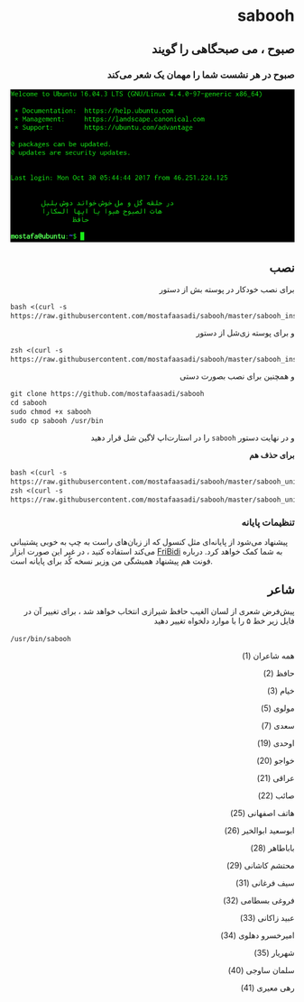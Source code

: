 <div dir="rtl">

# sabooh
## صبوح ، می صبحگاهی را گویند
### صبوح در هر نشست شما را مهمان یک شعر می‌کند

![screenshot](screenshot.png)

## نصب
برای نصب خودکار در پوسته بش از دستور

<div dir="ltr">

```
bash <(curl -s https://raw.githubusercontent.com/mostafaasadi/sabooh/master/sabooh_installer.sh)
```
</div>

و برای پوسته زی‌شل از دستور

<div dir="ltr">

```
zsh <(curl -s https://raw.githubusercontent.com/mostafaasadi/sabooh/master/sabooh_installer.sh)
```
</div>

و همچنین برای نصب بصورت دستی

<div dir="ltr">

```
git clone https://github.com/mostafaasadi/sabooh
cd sabooh
sudo chmod +x sabooh
sudo cp sabooh /usr/bin
```
</div>

و در نهایت دستور `sabooh` را در استارت‌اپ لاگین شل قرار دهید


**برای حذف هم**

<div dir="ltr">

```
bash <(curl -s https://raw.githubusercontent.com/mostafaasadi/sabooh/master/sabooh_uninstaller.sh)
zsh <(curl -s https://raw.githubusercontent.com/mostafaasadi/sabooh/master/sabooh_uninstaller.sh)
```
</div>

### تنظیمات پایانه 

<div dir="ltr">

پیشنهاد می‌شود از پایانه‌ای مثل کنسول که از زبان‌های راست به چپ به خوبی پشتیبانی می‌کند استفاده کنید ، در غیر این صورت ابزار [FriBidi](https://github.com/behdad/fribidi) به شما کمک خواهد کرد.
درباره فونت هم پیشنهاد همیشگی من [وزیر](https://rastikerdar.github.io/vazir-font/) نسخه کُد برای پایانه است.

</div>

## شاعر
پیش‌فرض شعری از لسان الغیب حافظ شیرازی انتخاب خواهد شد ، برای تغییر آن در فایل زیر خط ۵ را با موارد دلخواه تغییر دهید
<div dir="ltr">

`/usr/bin/sabooh`

</div>

همه شاعران (1)

حافظ (2)

خیام (3)

مولوی (5)

سعدی (7)

اوحدی (19)

خواجو (20)

عراقی (21)

صائب (22)

هاتف اصفهانی (25)

ابوسعید ابوالخیر (26)

باباطاهر (28)

محتشم کاشانی (29)

سیف فرغانی (31)

فروغی بسطامی (32)

عبید زاکانی (33)

امیرخسرو دهلوی (34)

شهریار (35)

سلمان ساوجی (40)

رهی معیری (41)
 </div>
